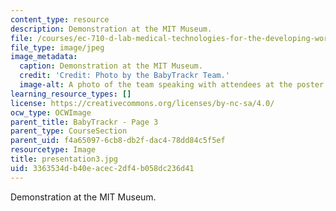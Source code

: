 ```yaml
---
content_type: resource
description: Demonstration at the MIT Museum.
file: /courses/ec-710-d-lab-medical-technologies-for-the-developing-world-spring-2010/3363534db40eacec2df4b058dc236d41_presentation3.jpg
file_type: image/jpeg
image_metadata:
  caption: Demonstration at the MIT Museum.
  credit: 'Credit: Photo by the BabyTrackr Team.'
  image-alt: A photo of the team speaking with attendees at the poster session.
learning_resource_types: []
license: https://creativecommons.org/licenses/by-nc-sa/4.0/
ocw_type: OCWImage
parent_title: BabyTrackr - Page 3
parent_type: CourseSection
parent_uid: f4a65097-6cb8-db2f-dac4-78dd84c5f5ef
resourcetype: Image
title: presentation3.jpg
uid: 3363534d-b40e-acec-2df4-b058dc236d41
---
```

Demonstration at the MIT Museum.